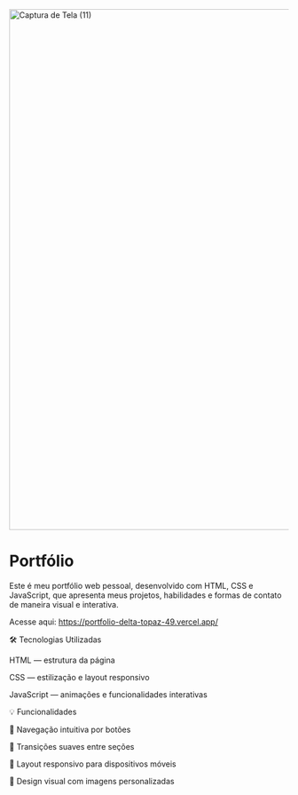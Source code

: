 <img width="1920" height="938" alt="Captura de Tela (11)" src="https://github.com/user-attachments/assets/ea0fdbfb-3e52-4363-8688-3b6b7421f612" />


# Portfólio 
Este é meu portfólio web pessoal, desenvolvido com HTML, CSS e JavaScript, que apresenta meus projetos, habilidades e formas de contato de maneira visual e interativa.

Acesse aqui: https://portfolio-delta-topaz-49.vercel.app/

🛠️ Tecnologias Utilizadas

HTML — estrutura da página

CSS — estilização e layout responsivo

JavaScript — animações e funcionalidades interativas

💡 Funcionalidades

🔘 Navegação intuitiva por botões

🔄 Transições suaves entre seções

📱 Layout responsivo para dispositivos móveis

🎨 Design visual com imagens personalizadas
